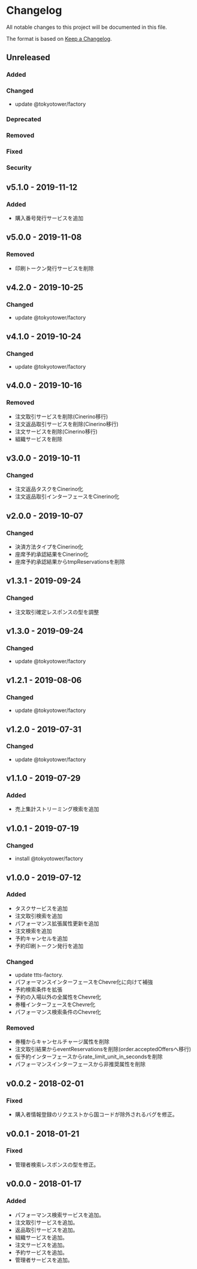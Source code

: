 # Changelog

All notable changes to this project will be documented in this file.

The format is based on [Keep a Changelog](http://keepachangelog.com/).

## Unreleased

### Added

### Changed

- update @tokyotower/factory

### Deprecated

### Removed

### Fixed

### Security

## v5.1.0 - 2019-11-12

### Added

- 購入番号発行サービスを追加

## v5.0.0 - 2019-11-08

### Removed

- 印刷トークン発行サービスを削除

## v4.2.0 - 2019-10-25

### Changed

- update @tokyotower/factory

## v4.1.0 - 2019-10-24

### Changed

- update @tokyotower/factory

## v4.0.0 - 2019-10-16

### Removed

- 注文取引サービスを削除(Cinerino移行)
- 注文返品取引サービスを削除(Cinerino移行)
- 注文サービスを削除(Cinerino移行)
- 組織サービスを削除

## v3.0.0 - 2019-10-11

### Changed

- 注文返品タスクをCinerino化
- 注文返品取引インターフェースをCinerino化

## v2.0.0 - 2019-10-07

### Changed

- 決済方法タイプをCinerino化
- 座席予約承認結果をCinerino化
- 座席予約承認結果からtmpReservationsを削除

## v1.3.1 - 2019-09-24

### Changed

- 注文取引確定レスポンスの型を調整

## v1.3.0 - 2019-09-24

### Changed

- update @tokyotower/factory

## v1.2.1 - 2019-08-06

### Changed

- update @tokyotower/factory

## v1.2.0 - 2019-07-31

### Changed

- update @tokyotower/factory

## v1.1.0 - 2019-07-29

### Added

- 売上集計ストリーミング検索を追加

## v1.0.1 - 2019-07-19

### Changed

- install @tokyotower/factory

## v1.0.0 - 2019-07-12

### Added

- タスクサービスを追加
- 注文取引検索を追加
- パフォーマンス拡張属性更新を追加
- 注文検索を追加
- 予約キャンセルを追加
- 予約印刷トークン発行を追加

### Changed

- update ttts-factory.
- パフォーマンスインターフェースをChevre化に向けて補強
- 予約検索条件を拡張
- 予約の入場以外の全属性をChevre化
- 券種インターフェースをChevre化
- パフォーマンス検索条件のChevre化

### Removed

- 券種からキャンセルチャージ属性を削除
- 注文取引結果からeventReservationsを削除(order.acceptedOffersへ移行)
- 仮予約インターフェースからrate_limit_unit_in_secondsを削除
- パフォーマンスインターフェースから非推奨属性を削除

## v0.0.2 - 2018-02-01
### Fixed
- 購入者情報登録のリクエストから国コードが除外されるバグを修正。

## v0.0.1 - 2018-01-21
### Fixed
- 管理者検索レスポンスの型を修正。

## v0.0.0 - 2018-01-17
### Added
- パフォーマンス検索サービスを追加。
- 注文取引サービスを追加。
- 返品取引サービスを追加。
- 組織サービスを追加。
- 注文サービスを追加。
- 予約サービスを追加。
- 管理者サービスを追加。
